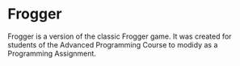 # Frogger

Frogger is a version of the classic Frogger game. It was created for students of the Advanced Programming Course to modidy as a Programming Assignment.
